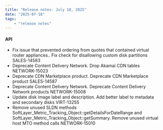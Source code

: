 ```yaml
---
title: "Release notes: July 18, 2025"
date: "2025-07-18"
tags:
    - "release notes"
---
```


#### API

- Fix issue that prevented ordering from quotes that contained virtual router appliances.. Fix check for disallowing custom disk partitions SALES-14583
- Deprecate Content Delivery Network. Drop Akamai CDN tables NETWORK-15023
- Deprecate CDN Marketplace product. Deprecate CDN Marketplace product SALES-14587
- Deprecate Content Delivery Network. Deprecate Content Delivery Network products NETWORK-15008
- Update disk image label and description. Add better label to metadata and secondary disks VIRT-13255
- Remove unused SLDN methods SoftLayer_Metric_Tracking_Object::getDetailsForDateRange and SoftLayer_Metric_Tracking_Object::getSummary. Remove unused virtual
host MTO method calls NETWORK-15010